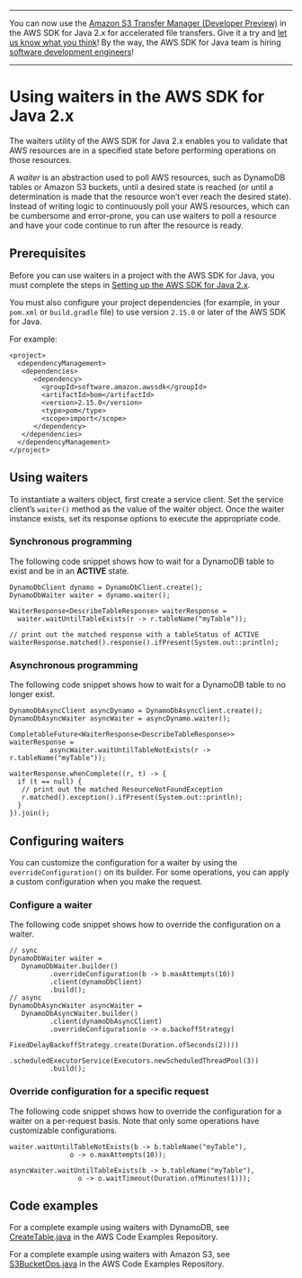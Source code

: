--------

You can now use the [Amazon S3 Transfer Manager \(Developer Preview\)](https://bit.ly/2WQebiP) in the AWS SDK for Java 2\.x for accelerated file transfers\. Give it a try and [let us know what you think](https://bit.ly/3zT1YYM)\! By the way, the AWS SDK for Java team is hiring [software development engineers](https://github.com/aws/aws-sdk-java-v2/issues/3156)\!

--------

# Using waiters in the AWS SDK for Java 2\.x<a name="waiters"></a>

The waiters utility of the AWS SDK for Java 2\.x enables you to validate that AWS resources are in a specified state before performing operations on those resources\.

A *waiter* is an abstraction used to poll AWS resources, such as DynamoDB tables or Amazon S3 buckets, until a desired state is reached \(or until a determination is made that the resource won’t ever reach the desired state\)\. Instead of writing logic to continuously poll your AWS resources, which can be cumbersome and error\-prone, you can use waiters to poll a resource and have your code continue to run after the resource is ready\.

## Prerequisites<a name="prerequisiteswaiters"></a>

Before you can use waiters in a project with the AWS SDK for Java, you must complete the steps in [Setting up the AWS SDK for Java 2\.x](setup.md)\.

You must also configure your project dependencies \(for example, in your `pom.xml` or `build.gradle` file\) to use version `2.15.0` or later of the AWS SDK for Java\.

For example:

```
<project>
  <dependencyManagement>
   <dependencies>
      <dependency>
        <groupId>software.amazon.awssdk</groupId>
        <artifactId>bom</artifactId>
        <version>2.15.0</version>
        <type>pom</type>
        <scope>import</scope>
      </dependency>
   </dependencies>
  </dependencyManagement>
</project>
```

## Using waiters<a name="id1waiters"></a>

To instantiate a waiters object, first create a service client\. Set the service client’s `waiter()` method as the value of the waiter object\. Once the waiter instance exists, set its response options to execute the appropriate code\.

### Synchronous programming<a name="synchronous-programming"></a>

The following code snippet shows how to wait for a DynamoDB table to exist and be in an **ACTIVE** state\.

```
DynamoDbClient dynamo = DynamoDbClient.create();
DynamoDbWaiter waiter = dynamo.waiter();

WaiterResponse<DescribeTableResponse> waiterResponse =
  waiter.waitUntilTableExists(r -> r.tableName("myTable"));

// print out the matched response with a tableStatus of ACTIVE
waiterResponse.matched().response().ifPresent(System.out::println);
```

### Asynchronous programming<a name="asynchronous-programming"></a>

The following code snippet shows how to wait for a DynamoDB table to no longer exist\.

```
DynamoDbAsyncClient asyncDynamo = DynamoDbAsyncClient.create();
DynamoDbAsyncWaiter asyncWaiter = asyncDynamo.waiter();

CompletableFuture<WaiterResponse<DescribeTableResponse>> waiterResponse =
          asyncWaiter.waitUntilTableNotExists(r -> r.tableName("myTable"));

waiterResponse.whenComplete((r, t) -> {
  if (t == null) {
   // print out the matched ResourceNotFoundException
   r.matched().exception().ifPresent(System.out::println);
  }
}).join();
```

## Configuring waiters<a name="configuring-waiters"></a>

You can customize the configuration for a waiter by using the `overrideConfiguration()` on its builder\. For some operations, you can apply a custom configuration when you make the request\.

### Configure a waiter<a name="configure-a-waiter"></a>

The following code snippet shows how to override the configuration on a waiter\.

```
// sync
DynamoDbWaiter waiter =
   DynamoDbWaiter.builder()
          .overrideConfiguration(b -> b.maxAttempts(10))
          .client(dynamoDbClient)
          .build();
// async
DynamoDbAsyncWaiter asyncWaiter =
   DynamoDbAsyncWaiter.builder()
          .client(dynamoDbAsyncClient)
          .overrideConfiguration(o -> o.backoffStrategy(
               FixedDelayBackoffStrategy.create(Duration.ofSeconds(2))))
          .scheduledExecutorService(Executors.newScheduledThreadPool(3))
          .build();
```

### Override configuration for a specific request<a name="override-configuration-for-a-specific-request"></a>

The following code snippet shows how to override the configuration for a waiter on a per\-request basis\. Note that only some operations have customizable configurations\.

```
waiter.waitUntilTableNotExists(b -> b.tableName("myTable"),
               o -> o.maxAttempts(10));

asyncWaiter.waitUntilTableExists(b -> b.tableName("myTable"),
                 o -> o.waitTimeout(Duration.ofMinutes(1)));
```

## Code examples<a name="code-examples"></a>

For a complete example using waiters with DynamoDB, see [CreateTable\.java](https://github.com/awsdocs/aws-doc-sdk-examples/blob/master/javav2/example_code/dynamodb/src/main/java/com/example/dynamodb/CreateTable.java) in the AWS Code Examples Repository\.

For a complete example using waiters with Amazon S3, see [S3BucketOps\.java](https://github.com/awsdocs/aws-doc-sdk-examples/blob/master/javav2/example_code/s3/src/main/java/com/example/s3/S3BucketOps.java) in the AWS Code Examples Repository\.